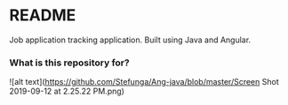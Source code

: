# README #

Job application tracking application. Built using Java and Angular.

### What is this repository for? ###

 ![alt text](https://github.com/Stefunga/Ang-java/blob/master/Screen Shot 2019-09-12 at 2.25.22 PM.png)


